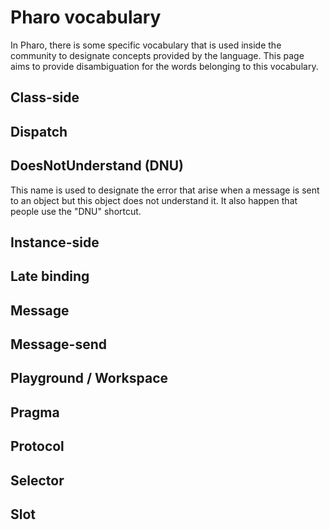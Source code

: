 # Pharo vocabulary
In Pharo, there is some specific vocabulary that is used inside the community to designate concepts provided by the language.
This page aims to provide disambiguation for the words belonging to this vocabulary.

## Class-side

## Dispatch

## DoesNotUnderstand (DNU)
This name is used to designate the error that arise when a message is sent to an object but this object does not understand it. It also happen that people use the "DNU" shortcut.

## Instance-side

## Late binding

## Message

## Message-send

## Playground / Workspace

## Pragma

## Protocol

## Selector

## Slot
